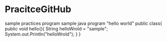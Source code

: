 # PracitceGitHub
sample practices program
sample java program "hello world"
public class{
public void hello(){
String helloWrold = "sample";
System.out.Println("helloWrold");
}
}

